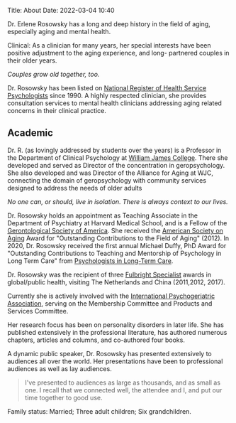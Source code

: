 Title: About 
Date: 2022-03-04 10:40

Dr. Erlene Rosowsky has a long and deep history in the field of aging, especially aging and mental health.

Clinical: As a clinician for many years, her special interests have been positive adjustment to the aging experience, and long- partnered couples in their older years.

*Couples grow old together, too.*

Dr. Rosowsky has been listed on [National Register of Health Service Psychologists](https://www.nationalregister.org/) since 1990. A highly respected clinician, she provides consultation services to mental health clinicians addressing aging related concerns in their clinical practice.

## Academic

Dr. R. (as lovingly addressed by students over the years) is a Professor in the Department of Clinical Psychology at [William James College](https://www.williamjames.edu/). There she developed and served as Director of the concentration in geropsychology. She also developed and was Director of the Alliance for Aging at WJC, connecting the domain of geropsychology with community services designed to address the needs of older adults

*No one can, or should, live in isolation. There is always context to our lives.*

Dr. Rosowsky holds an appointment as Teaching Associate in the Department of Psychiatry at Harvard Medical School, and is a Fellow of the [Gerontological Society of America](https://www.geron.org/). She received the [American Society on Aging](https://asaging.org/) Award for "Outstanding Contributions to the Field of Aging" (2012). In 2020, Dr. Rosowsky received the first annual Michael Duffy, PhD Award for "Outstanding Contributions to Teaching and Mentorship of Psychology in Long Term Care" from [Psychologists in Long-Term Care](https://www.pltcweb.org/).

Dr. Rosowsky was the recipient of three [Fulbright Specialist](https://fulbrightspecialist.worldlearning.org/) awards in global/public health, visiting The Netherlands and China (2011,2012, 2017).

Currently she is actively involved with the [International Psychogeriatric Association](https://www.ipa-online.org/), serving on the Membership Committee and Products and Services Committee.

Her research focus has been on personality disorders in later life. She has published extensively in the professional literature, has authored numerous chapters, articles and columns, and co-authored four books.

A dynamic public speaker, Dr. Rosowsky has presented extensively to audiences all over the world. Her presentations have been to professional audiences as well as lay audiences.

> I've presented to audiences as large as thousands, and as small as one. I recall that we connected well, the attendee and I, and put our time together to good use.

Family status: Married; Three adult children; Six grandchildren.
